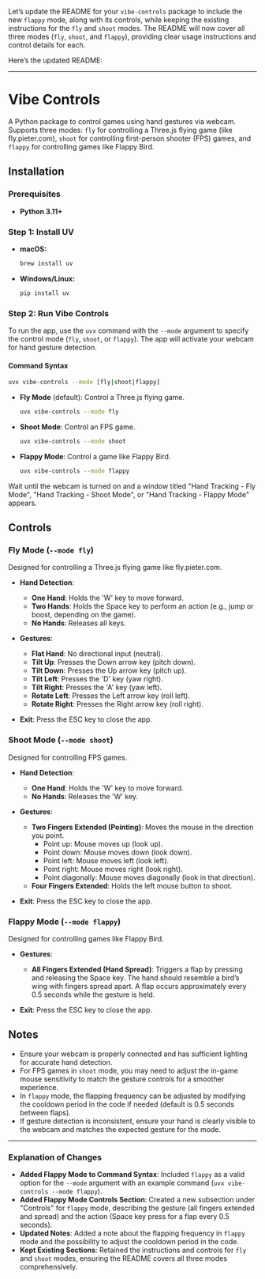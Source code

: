 Let’s update the README for your `vibe-controls` package to include the new `flappy` mode, along with its controls, while keeping the existing instructions for the `fly` and `shoot` modes. The README will now cover all three modes (`fly`, `shoot`, and `flappy`), providing clear usage instructions and control details for each.

Here’s the updated README:

---

# Vibe Controls

A Python package to control games using hand gestures via webcam. Supports three modes: `fly` for controlling a Three.js flying game (like fly.pieter.com), `shoot` for controlling first-person shooter (FPS) games, and `flappy` for controlling games like Flappy Bird.

## Installation

### Prerequisites
- **Python 3.11+**

### Step 1: Install UV

- **macOS:**
  ```bash
  brew install uv
  ```
- **Windows/Linux:**
  ```bash
  pip install uv
  ```

### Step 2: Run Vibe Controls

To run the app, use the `uvx` command with the `--mode` argument to specify the control mode (`fly`, `shoot`, or `flappy`). The app will activate your webcam for hand gesture detection.

#### Command Syntax
```bash
uvx vibe-controls --mode [fly|shoot|flappy]
```

- **Fly Mode** (default): Control a Three.js flying game.
  ```bash
  uvx vibe-controls --mode fly
  ```
- **Shoot Mode**: Control an FPS game.
  ```bash
  uvx vibe-controls --mode shoot
  ```
- **Flappy Mode**: Control a game like Flappy Bird.
  ```bash
  uvx vibe-controls --mode flappy
  ```

Wait until the webcam is turned on and a window titled "Hand Tracking - Fly Mode", "Hand Tracking - Shoot Mode", or "Hand Tracking - Flappy Mode" appears.

## Controls

### Fly Mode (`--mode fly`)
Designed for controlling a Three.js flying game like fly.pieter.com.

- **Hand Detection**:
  - **One Hand**: Holds the 'W' key to move forward.
  - **Two Hands**: Holds the Space key to perform an action (e.g., jump or boost, depending on the game).
  - **No Hands**: Releases all keys.

- **Gestures**:
  - **Flat Hand**: No directional input (neutral).
  - **Tilt Up**: Presses the Down arrow key (pitch down).
  - **Tilt Down**: Presses the Up arrow key (pitch up).
  - **Tilt Left**: Presses the 'D' key (yaw right).
  - **Tilt Right**: Presses the 'A' key (yaw left).
  - **Rotate Left**: Presses the Left arrow key (roll left).
  - **Rotate Right**: Presses the Right arrow key (roll right).

- **Exit**: Press the ESC key to close the app.

### Shoot Mode (`--mode shoot`)
Designed for controlling FPS games.

- **Hand Detection**:
  - **One Hand**: Holds the 'W' key to move forward.
  - **No Hands**: Releases the 'W' key.

- **Gestures**:
  - **Two Fingers Extended (Pointing)**: Moves the mouse in the direction you point.
    - Point up: Mouse moves up (look up).
    - Point down: Mouse moves down (look down).
    - Point left: Mouse moves left (look left).
    - Point right: Mouse moves right (look right).
    - Point diagonally: Mouse moves diagonally (look in that direction).
  - **Four Fingers Extended**: Holds the left mouse button to shoot.

- **Exit**: Press the ESC key to close the app.

### Flappy Mode (`--mode flappy`)
Designed for controlling games like Flappy Bird.

- **Gestures**:
  - **All Fingers Extended (Hand Spread)**: Triggers a flap by pressing and releasing the Space key. The hand should resemble a bird’s wing with fingers spread apart. A flap occurs approximately every 0.5 seconds while the gesture is held.

- **Exit**: Press the ESC key to close the app.

## Notes
- Ensure your webcam is properly connected and has sufficient lighting for accurate hand detection.
- For FPS games in `shoot` mode, you may need to adjust the in-game mouse sensitivity to match the gesture controls for a smoother experience.
- In `flappy` mode, the flapping frequency can be adjusted by modifying the cooldown period in the code if needed (default is 0.5 seconds between flaps).
- If gesture detection is inconsistent, ensure your hand is clearly visible to the webcam and matches the expected gesture for the mode.

---

### Explanation of Changes
- **Added Flappy Mode to Command Syntax**: Included `flappy` as a valid option for the `--mode` argument with an example command (`uvx vibe-controls --mode flappy`).
- **Added Flappy Mode Controls Section**: Created a new subsection under "Controls" for `flappy` mode, describing the gesture (all fingers extended and spread) and the action (Space key press for a flap every 0.5 seconds).
- **Updated Notes**: Added a note about the flapping frequency in `flappy` mode and the possibility to adjust the cooldown period in the code.
- **Kept Existing Sections**: Retained the instructions and controls for `fly` and `shoot` modes, ensuring the README covers all three modes comprehensively.
